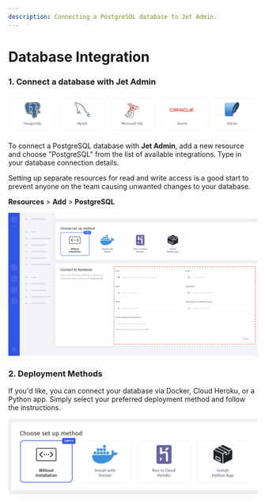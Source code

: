 ```yaml
---
description: Connecting a PostgreSQL database to Jet Admin.
---
```


# Database Integration

### 1. Connect a database with Jet Admin

![](../../.gitbook/assets/image%20%28316%29.png)

To connect a PostgreSQL database with **Jet Admin**, add a new resource and choose "PostgreSQL" from the list of available integrations. Type in your database connection details.

Setting up separate resources for read and write access is a good start to prevent anyone on the team causing unwanted changes to your database. 

**Resources** &gt; **Add** &gt; **PostgreSQL**

![](../../.gitbook/assets/screen-shot-2020-03-04-at-5.20.57-pm.png)

### 2. Deployment Methods

If you'd like, you can connect your database via Docker, Cloud Heroku, or a Python app. Simply select your preferred deployment method and follow the instructions. 

![](../../.gitbook/assets/image%20%28132%29.png)

